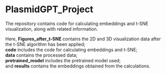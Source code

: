# PlasmidGPT_Project
The repository contains code for calculating embeddings and t-SNE visualization, along with related information.

Here, **Figures_after_t-SNE** contains the 2D and 3D visualization data after the t-SNE algorithm has been applied;  
**code** includes the code for calculating embeddings and t-SNE;  
**data** contains the processed data;  
**pretrained_model** includes the pretrained model used;  
and **results** contains the embeddings obtained from the calculations.
